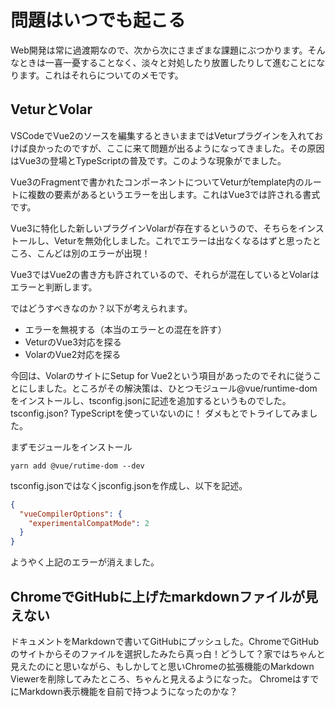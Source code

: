# 問題はいつでも起こる

Web開発は常に過渡期なので、次から次にさまざまな課題にぶつかります。そんなときは一喜一憂することなく、淡々と対処したり放置したりして進むことになります。これはそれらについてのメモです。

## VeturとVolar

VSCodeでVue2のソースを編集するときいままではVeturプラグインを入れておけば良かったのですが、ここに来て問題が出るようになってきました。その原因はVue3の登場とTypeScriptの普及です。このような現象がでました。

Vue3のFragmentで書かれたコンポーネントについてVeturがtemplate内のルートに複数の要素があるというエラーを出します。これはVue3では許される書式です。

Vue3に特化した新しいプラグインVolarが存在するというので、そちらをインストールし、Veturを無効化しました。これでエラーは出なくなるはずと思ったところ、こんどは別のエラーが出現！

Vue3ではVue2の書き方も許されているので、それらが混在しているとVolarはエラーと判断します。

ではどうすべきなのか？以下が考えられます。

- エラーを無視する（本当のエラーとの混在を許す）
- VeturのVue3対応を探る
- VolarのVue2対応を探る
  
今回は、VolarのサイトにSetup for Vue2という項目があったのでそれに従うことにしました。ところがその解決策は、ひとつモジュール@vue/runtime-domをインストールし、tsconfig.jsonに記述を追加するというものでした。tsconfig.json? TypeScriptを使っていないのに！
ダメもとでトライしてみました。

まずモジュールをインストール

```shell
yarn add @vue/rutime-dom --dev
```
tsconfig.jsonではなくjsconfig.jsonを作成し、以下を記述。

```json
{
  "vueCompilerOptions": {
    "experimentalCompatMode": 2
  }
}
```

ようやく上記のエラーが消えました。

## ChromeでGitHubに上げたmarkdownファイルが見えない

ドキュメントをMarkdownで書いてGitHubにプッシュした。ChromeでGitHubのサイトからそのファイルを選択したみたら真っ白！どうして？家ではちゃんと見えたのにと思いながら、もしかしてと思いChromeの拡張機能のMarkdown Viewerを削除してみたところ、ちゃんと見えるようになった。
ChromeはすでにMarkdown表示機能を自前で持つようになったのかな？







